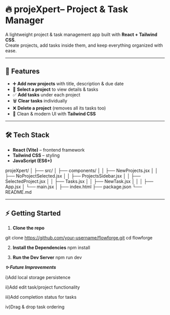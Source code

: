# 🔥 projeXpert– Project & Task Manager

A lightweight project & task management app built with **React + Tailwind CSS**.  
Create projects, add tasks inside them, and keep everything organized with ease.

---

## 🚀 Features

- ➕ **Add new projects** with title, description & due date  
- 📂 **Select a project** to view details & tasks  
- ✅ **Add tasks** under each project  
- 🗑️ **Clear tasks** individually  
- ❌ **Delete a project** (removes all its tasks too)  
- 🎨 Clean & modern UI with **Tailwind CSS**  

---

## 🛠️ Tech Stack

- **React (Vite)** – frontend framework  
- **Tailwind CSS** – styling  
- **JavaScript (ES6+)**

projeXpert/
│
├── src/
│ ├── components/
│ │ ├── NewProjects.jsx
│ │ ├── NoProjectSelected.jsx
│ │ ├── ProjectsSidebar.jsx
│ │ ├── SelectedProject.jsx
│ │ ├── Tasks.jsx
│ │ ├── NewTask.jsx
│ │
│ ├── App.jsx
│ └── main.jsx
│
├── index.html
├── package.json
└── README.md




---

## ⚡ Getting Started

1. **Clone the repo**

git clone https://github.com/your-username/flowforge.git
cd flowforge

2. **Install the Dependencies**
   npm install

4. **Run the Dev Server**
   npm run dev

***✨ Future Improvements***

i)Add local storage persistence

ii)Add edit task/project functionality

iii)Add completion status for tasks

iv)Drag & drop task ordering
